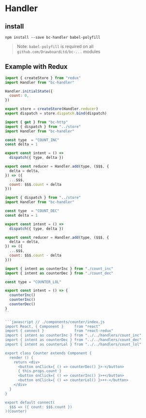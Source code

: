 # Handler

## install

```
npm install --save bc-handler babel-polyfill
```

> Note: `babel-polyfill` is required on all `github.com/DrawboardLtd/bc-...` modules

## Example with Redux

```javascript // ./store.js
import { createStore } from "redux"
import Handler from "bc-handler"

Handler.initialState({
  count: 0,
})

export store = createStore(Handler.reducer)
export dispatch = store.dispatch.bind(dispatch)
```

```javascript // ./handlers/count_inc.js
import { get } from "bc-http"
import { dispatch } from "../store"
import Handler from "bc-handler"

const type  = "COUNT_INC"
const delta = 1

export const intent = () =>
  dispatch({ type, delta })

export const reducer = Handler.add(type, ($$$, {
  delta = delta,
}) => ({
  ...$$$,
  count: $$$.count + delta
}))
```

```javascript // ./handlers/count_dec.js
import { dispatch } from "../store"
import Handler from "bc-handler"

const type  = "COUNT_DEC"
const delta = 1

export const intent = () =>
  dispatch({ type, delta })

export const reducer = Handler.add(type, ($$$, {
  delta = delta,
}) => ({
  ...$$$,
  count: $$$.count - delta
}))
```

```javascript // ./handlers/count_lol.js
import { intent as counterInc } from "./count_inc"
import { intent as counterDec } from "./count_dec"

const type = "COUNTER_LOL"

export const intent = () => {
  counterInc()
  counterInc()
  counterDec()
}
``

```javascript // ./components/counter/index.js
import React, { Component }     from "react"
import { connect }              from "react-redux"
import { intent as counterInc } from "../../handlers/count_inc"
import { intent as counterDec } from "../../handlers/count_dec"
import { intent as counterLol } from "../../handlers/count_lol"

export class Counter extends Component {
  render () {
    return <div>
      <button onClick={ () => counterDec() }>-</button>
      { this.props.count }
      <button onClick={ () => counterInc() }>+</button>
      <button onClick={ () => counterLol() }>++-</button>
    </div>
  }
}

export default connect(
  $$$ => ({ count: $$$.count })
)(Counter)
```
